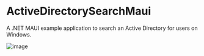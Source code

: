 # ActiveDirectorySearchMaui
A .NET MAUI example application to search an Active Directory for users on Windows.

![image](https://github.com/user-attachments/assets/5bf2d8f8-ff8c-4a92-a46d-488965f1ba74)
